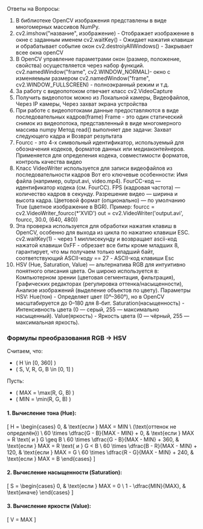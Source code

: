 Ответы на Вопросы:
1) В библиотеке OpenCV изображения представлены в виде 
многомерных массивов NumPy.
2) cv2.imshow("название", изображение) - Отображает изображение в окне с заданным именем
cv2.waitKey() - Ожидает нажатия клавиши и обрабатывает событие окон
cv2.destroiyAllWindows() - Закрывает всее окна openCV
3) В OpenCV управление параметрами окон (размер, положение, свойства) осуществляется через набор функций.
cv2.namedWindow("frame", cv2.WINDOW_NORMAL)- окно с изменяемым размером
cv2.namedWindow("frame", cv2.WINDOW_FULLSCREEN) - полноэкранный режим и т.д.
4) За работу с видеопотоком отвечает класс cv2.VideoCapture
5) Получить видеопоток можно из Локальной камеры, Видеофайлов, Через IP камеры, Через захват экрана устройства
6) При работе с видеопотоками данные предоставляются в виде последовательных кадров(frame)
Frame - это один статический снимок из видеопотока, представленный в виде многомерного массива numpy
Метод read() выполняет две задачи: Захват следующего кадра и Возврат результата
7) Fourcc - это 4-х символьный идентификатор, используемый для обозначения кодеков, форматов данных или медиаконтейнеров.
Применяется для определения кодека, совместимости форматов, контроль качества видео
8) Класс VideoWriter используется для записи видеофайлов из последовательности кадров Вот его ключевые особенности:
Имя файла (например, output.avi, video.mp4).
FourCC-код — идентификатор кодека (см. FourCC).
FPS (кадровая частота) — количество кадров в секунду.
Разрешение видео — ширина и высота кадра.
Цветовой формат (опционально) — по умолчанию True (цветное изображение в BGR).
Пример: 
fourcc = cv2.VideoWriter_fourcc(*'XVID')
out = cv2.VideoWriter('output.avi', fourcc, 30.0, (640, 480))
9) Эта проверка используется для обработки нажатия клавиш в OpenCV, особенно для выхода из цикла по нажатию клавиши ESC.
cv2.waitKey(1) - через 1 миллисекунду и возвращает ascii-код нажатой клавиши
0xFF - обрезает все биты кроме младших 8, гарантирует, что мы получаем только младший байт, соответствующий ASCII-коду
== 27 - ASCII-код клавиши Esc
10) HSV (Hue, Saturation, Value) — альтернатива RGB для интуитивно понятного описания цвета. Он широко используется в:
Компьютерном зрении (цветовая сегментация, фильтрация),
Графических редакторах (регулировка оттенка/насыщенности),
Анализе изображений (выделение объектов по цвету).
Параметры HSV:
    Hue(тон) - Определяет цвет (0°–360°), но в OpenCV масштабируется до 0–180 для 8-бит.
    Saturation(насыщенность) - Интенсивность цвета (0 — серый, 255 — максимально насыщенный).
    Value(яркость) - Яркость цвета (0 — чёрный, 255 — максимальная яркость).
### Формулы преобразования RGB → HSV

Считаем, что:
- \( H \in [0, 360] \)
- \( S, V, R, G, B \in [0, 1] \)

Пусть:
- \( MAX = \max(R, G, B) \)
- \( MIN = \min(R, G, B) \)

#### 1. Вычисление тона (Hue):
\[
H = 
\begin{cases} 
0, & \text{если } MAX = MIN \ (\text{оттенок не определён}) \\
60 \times \dfrac{G - B}{MAX - MIN} + 0, & \text{если } MAX = R \text{ и } G \geq B \\
60 \times \dfrac{G - B}{MAX - MIN} + 360, & \text{если } MAX = R \text{ и } G < B \\
60 \times \dfrac{B - R}{MAX - MIN} + 120, & \text{если } MAX = G \\
60 \times \dfrac{R - G}{MAX - MIN} + 240, & \text{если } MAX = B 
\end{cases}
\]

#### 2. Вычисление насыщенности (Saturation):
\[
S = 
\begin{cases} 
0, & \text{если } MAX = 0 \\
1 - \dfrac{MIN}{MAX}, & \text{иначе}
\end{cases}
\]

#### 3. Вычисление яркости (Value):
\[
V = MAX
\]